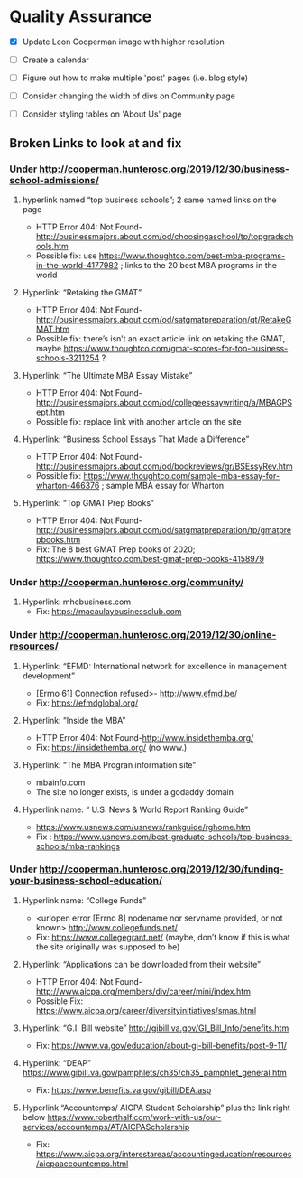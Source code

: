 # Quality Assurance

- [x] Update Leon Cooperman image with higher resolution
- [ ] Create a calendar
- [ ] Figure out how to make multiple 'post' pages (i.e. blog style)
- [ ] Consider changing the width of divs on Community page
- [ ] Consider styling tables on 'About Us' page



## Broken Links to look at and fix

### Under http://cooperman.hunterosc.org/2019/12/30/business-school-admissions/
1. hyperlink named “top business schools”; 2 same named links on the page
	- HTTP Error 404: Not Found-http://businessmajors.about.com/od/choosingaschool/tp/topgradschools.htm
	- Possible fix: use https://www.thoughtco.com/best-mba-programs-in-the-world-4177982 ; links to the 20 best MBA programs in the world


2. Hyperlink: “Retaking the GMAT”
	- HTTP Error 404: Not Found-http://businessmajors.about.com/od/satgmatpreparation/qt/RetakeGMAT.htm
	- Possible fix: there’s isn’t an exact article link on retaking the GMAT, maybe
https://www.thoughtco.com/gmat-scores-for-top-business-schools-3211254 ?


3. Hyperlink: “The Ultimate MBA Essay Mistake”
	- HTTP Error 404: Not Found-http://businessmajors.about.com/od/collegeessaywriting/a/MBAGPSept.htm
	- Possible fix: replace link with another article on the site


4. Hyperlink: “Business School Essays That Made a Difference”
	- HTTP Error 404: Not Found-http://businessmajors.about.com/od/bookreviews/gr/BSEssyRev.htm
	- Possible fix: https://www.thoughtco.com/sample-mba-essay-for-wharton-466376 ; sample MBA essay for Wharton

5. Hyperlink: “Top GMAT Prep Books”
	- HTTP Error 404: Not Found-http://businessmajors.about.com/od/satgmatpreparation/tp/gmatprepbooks.htm
	- Fix: The 8 best GMAT Prep books of 2020; https://www.thoughtco.com/best-gmat-prep-books-4158979



### Under http://cooperman.hunterosc.org/community/

1. Hyperlink: mhcbusiness.com
	- Fix: https://macaulaybusinessclub.com


### Under http://cooperman.hunterosc.org/2019/12/30/online-resources/
	
1. Hyperlink: “EFMD: International network for excellence in management development”
	- [Errno 61] Connection refused>- http://www.efmd.be/
	- Fix: https://efmdglobal.org/


2. Hyperlink: “Inside the MBA”
	- HTTP Error 404: Not Found-http://www.insidethemba.org/
	- Fix: https://insidethemba.org/ (no www.)


3. Hyperlink: “The MBA Progran information site”
	- mbainfo.com
	- The site no longer exists, is under a godaddy domain


4. Hyperlink name: “ U.S. News & World Report Ranking Guide”
	- https://www.usnews.com/usnews/rankguide/rghome.htm
	- Fix : https://www.usnews.com/best-graduate-schools/top-business-schools/mba-rankings



### Under http://cooperman.hunterosc.org/2019/12/30/funding-your-business-school-education/

1. Hyperlink name: “College Funds”
	- <urlopen error [Errno 8] nodename nor servname provided, or not known>
	http://www.collegefunds.net/
	- Fix: https://www.collegegrant.net/ (maybe, don’t know if this is what the site originally was supposed to be)


2. Hyperlink: “Applications can be downloaded from their website”
	- HTTP Error 404: Not Found-http://www.aicpa.org/members/div/career/mini/index.htm
	- Possible Fix: https://www.aicpa.org/career/diversityinitiatives/smas.html


3. Hyperlink: “G.I. Bill website” http://gibill.va.gov/GI_Bill_Info/benefits.htm
	- Fix: https://www.va.gov/education/about-gi-bill-benefits/post-9-11/


4. Hyperlink: “DEAP” https://www.gibill.va.gov/pamphlets/ch35/ch35_pamphlet_general.htm
	- Fix: https://www.benefits.va.gov/gibill/DEA.asp


5. Hyperlink “Accountemps/ AICPA Student Scholarship” plus the link right below https://www.roberthalf.com/work-with-us/our-services/accountemps/AT/AICPAScholarship
	- Fix: https://www.aicpa.org/interestareas/accountingeducation/resources/aicpaaccountemps.html
